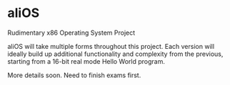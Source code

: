 # aliOS
Rudimentary x86 Operating System Project

aliOS will take multiple forms throughout this project. Each version will ideally build up additional functionality and complexity from the previous, starting from a 16-bit real mode Hello World program.

More details soon. Need to finish exams first.
